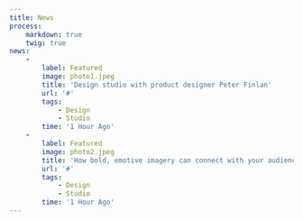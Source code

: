 ```yaml
---
title: News
process:
    markdown: true
    twig: true
news:
    -
        label: Featured
        image: photo1.jpeg
        title: 'Design studio with product designer Peter Finlan'
        url: '#'
        tags:
            - Design
            - Studio
        time: '1 Hour Ago'
    -
        label: Featured
        image: photo2.jpeg
        title: 'How bold, emotive imagery can connect with your audience'
        url: '#'
        tags:
            - Design
            - Studio
        time: '1 Hour Ago'
---
```


